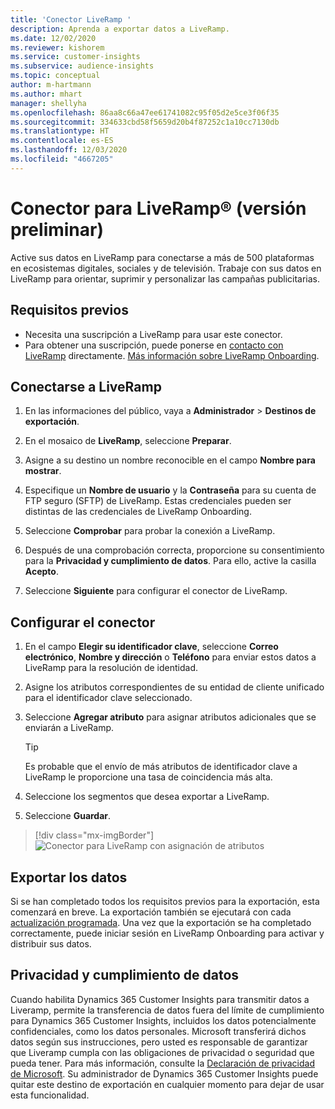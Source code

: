 ```yaml
---
title: 'Conector LiveRamp '
description: Aprenda a exportar datos a LiveRamp.
ms.date: 12/02/2020
ms.reviewer: kishorem
ms.service: customer-insights
ms.subservice: audience-insights
ms.topic: conceptual
author: m-hartmann
ms.author: mhart
manager: shellyha
ms.openlocfilehash: 86aa8c66a47ee61741082c95f05d2e5ce3f06f35
ms.sourcegitcommit: 334633cbd58f5659d20b4f87252c1a10cc7130db
ms.translationtype: HT
ms.contentlocale: es-ES
ms.lasthandoff: 12/03/2020
ms.locfileid: "4667205"
---
```

# <a name="liverampreg-connector-preview"></a>Conector para LiveRamp&reg; (versión preliminar)

Active sus datos en LiveRamp para conectarse a más de 500 plataformas en ecosistemas digitales, sociales y de televisión. Trabaje con sus datos en LiveRamp para orientar, suprimir y personalizar las campañas publicitarias.

## <a name="prerequisites"></a>Requisitos previos

- Necesita una suscripción a LiveRamp para usar este conector.
- Para obtener una suscripción, puede ponerse en [contacto con LiveRamp](https://liveramp.com/contact/) directamente. [Más información sobre LiveRamp Onboarding](https://liveramp.com/our-platform/data-onboarding/).

## <a name="connect-to-liveramp"></a>Conectarse a LiveRamp

1. En las informaciones del público, vaya a **Administrador** > **Destinos de exportación**.

1. En el mosaico de **LiveRamp**, seleccione **Preparar**.

1. Asigne a su destino un nombre reconocible en el campo **Nombre para mostrar**.

1. Especifique un **Nombre de usuario** y la **Contraseña** para su cuenta de FTP seguro (SFTP) de LiveRamp.
Estas credenciales pueden ser distintas de las credenciales de LiveRamp Onboarding.

1. Seleccione **Comprobar** para probar la conexión a LiveRamp.

1. Después de una comprobación correcta, proporcione su consentimiento para la **Privacidad y cumplimiento de datos**. Para ello, active la casilla **Acepto**.

1. Seleccione **Siguiente** para configurar el conector de LiveRamp.

## <a name="configure-the-connector"></a>Configurar el conector

1. En el campo **Elegir su identificador clave**, seleccione **Correo electrónico**, **Nombre y dirección** o **Teléfono** para enviar estos datos a LiveRamp para la resolución de identidad.

1. Asigne los atributos correspondientes de su entidad de cliente unificado para el identificador clave seleccionado.

1. Seleccione **Agregar atributo** para asignar atributos adicionales que se enviarán a LiveRamp.

   > [!TIP]
   > Es probable que el envío de más atributos de identificador clave a LiveRamp le proporcione una tasa de coincidencia más alta.

1. Seleccione los segmentos que desea exportar a LiveRamp.

1. Seleccione **Guardar**.

> [!div class="mx-imgBorder"]
> ![Conector para LiveRamp con asignación de atributos](media/export-liveramp-segments.png "Conector para LiveRamp con asignación de atributos")

## <a name="export-the-data"></a>Exportar los datos

Si se han completado todos los requisitos previos para la exportación, esta comenzará en breve. La exportación también se ejecutará con cada [actualización programada](system.md#schedule-tab).
Una vez que la exportación se ha completado correctamente, puede iniciar sesión en LiveRamp Onboarding para activar y distribuir sus datos.

## <a name="data-privacy-and-compliance"></a>Privacidad y cumplimiento de datos

Cuando habilita Dynamics 365 Customer Insights para transmitir datos a Liveramp, permite la transferencia de datos fuera del límite de cumplimiento para Dynamics 365 Customer Insights, incluidos los datos potencialmente confidenciales, como los datos personales. Microsoft transferirá dichos datos según sus instrucciones, pero usted es responsable de garantizar que Liveramp cumpla con las obligaciones de privacidad o seguridad que pueda tener. Para más información, consulte la [Declaración de privacidad de Microsoft](https://go.microsoft.com/fwlink/?linkid=396732).
Su administrador de Dynamics 365 Customer Insights puede quitar este destino de exportación en cualquier momento para dejar de usar esta funcionalidad.